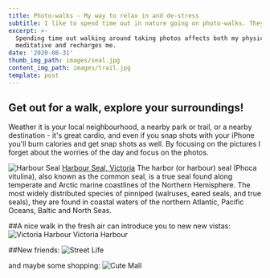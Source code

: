 ```yaml
---
title: Photo-walks - My way to relax in and de-stress
subtitle: I like to spend time out in nature going on photo-walks. They are a great way to get some exercize, get out of my head, and document the world around me.
excerpt: >-
  Spending time out walking around taking photos affects both my physical and mental health, it is
  meditative and recharges me.
date: '2020-08-31'
thumb_img_path: images/seal.jpg
content_img_path: images/trail.jpg
template: post
---
```


## Get out for a walk, explore your surroundings!
Weather it is your local neighbourhood, a nearby park or trail, or a nearby destination - it's great cardio, and even if you snap shots with your iPhone you'll burn calories and get snap shots as well. By focusing on the pictures I forget about the worries of the day and focus on the photos. 

![Harbour Seal](/images/seal.jpg)
[Harbour Seal, Victoria](https://en.wikipedia.org/wiki/Harbor_seal)
The harbor (or harbour) seal (Phoca vitulina), also known as the common seal, is a true seal found along temperate and Arctic marine coastlines of the Northern Hemisphere. The most widely distributed species of pinniped (walruses, eared seals, and true seals), they are found in coastal waters of the northern Atlantic, Pacific Oceans, Baltic and North Seas.

##A nice walk in the fresh air can introduce you to new new vistas: 
![Victoria Harbour](/images/harbour.jpg)
Victoria Harbour

##New friends:
![Street Life](/images/street_life.jpg)

and maybe some shopping:
![Cute Mall](/images/mall.jpg)

